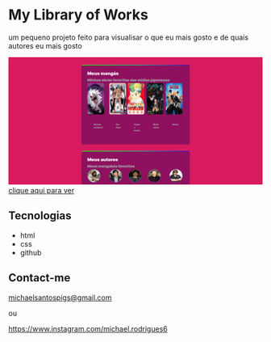 # My Library of Works

um pequeno projeto feito para visualisar o que eu mais gosto e de quais autores eu mais gosto

![preview](./git/preview.png)
[clique aqui para ver](https://megelado.github.io/library-of-works/)

## Tecnologias

- html
- css
- github

## Contact-me

michaelsantospigs@gmail.com

ou

https://www.instagram.com/michael.rodrigues6
